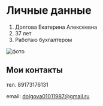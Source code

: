 # Личные данные

1. Долгова Екатерина Алексеевна
2. 37 лет
3. Работаю бухгалтером
   
![фото](https://drive.google.com/file/d/1in7AFcKfAtbpSbLTdBplhoR5zA6JfeDA/view?usp=sharing)

## Мои контакты 
   
тел. 89173176131

email: dolgova01011987@gmail.ru

